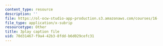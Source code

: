```yaml
---
content_type: resource
description: ''
file: https://ol-ocw-studio-app-production.s3.amazonaws.com/courses/16-660j-introduction-to-lean-six-sigma-methods-january-iap-2012/70d31467f9a442b38fddb6d029cefc31_S_VLW77bN5E.srt
file_type: application/x-subrip
resourcetype: Other
title: 3play caption file
uid: 70d31467-f9a4-42b3-8fdd-b6d029cefc31
---
```

